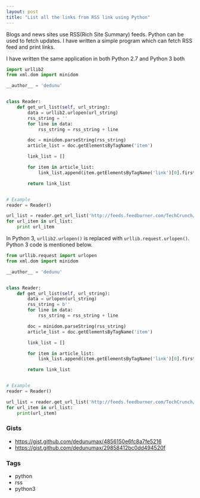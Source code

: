 ```yaml
---
layout: post
title: "List all the links from RSS link using Python"
---
```


Blogs and news sites use RSS(Rich Site Summary) feeds. Python can be used to fetch updates. I have written a simple program which can fetch RSS feed and print links.

I have written the same application in both Python 2.7 and Python 3 both

```python
import urllib2
from xml.dom import minidom

__author__ = 'dedunu'


class Reader:
    def get_url_list(self, url_string):
        data = urllib2.urlopen(url_string)
        rss_string = ''
        for line in data:
            rss_string = rss_string + line

        doc = minidom.parseString(rss_string)
        article_list = doc.getElementsByTagName('item')

        link_list = []

        for item in article_list:
            link_list.append(item.getElementsByTagName('link')[0].firstChild.data)

        return link_list


# Example
reader = Reader()

url_list = reader.get_url_list('http://feeds.feedburner.com/TechCrunch/')
for url_item in url_list:
    print url_item
```

In Python 3, `urllib2.urlopen()` is replaced with `urllib.request.urlopen()`. Python 3 code is mentioned below.

```python
from urllib.request import urlopen
from xml.dom import minidom

__author__ = 'dedunu'


class Reader:
    def get_url_list(self, url_string):
        data = urlopen(url_string)
        rss_string = b''
        for line in data:
            rss_string = rss_string + line

        doc = minidom.parseString(rss_string)
        article_list = doc.getElementsByTagName('item')

        link_list = []

        for item in article_list:
            link_list.append(item.getElementsByTagName('link')[0].firstChild.data)

        return link_list


# Example
reader = Reader()

url_list = reader.get_url_list('http://feeds.feedburner.com/TechCrunch/')
for url_item in url_list:
    print(url_item)
```

### Gists

- <https://gist.github.com/dedunumax/4856150e6fc8a7fe5216>
- <https://gist.github.com/dedunumax/29858412bc0dd494520f>

### Tags

- python
- rss
- python3
